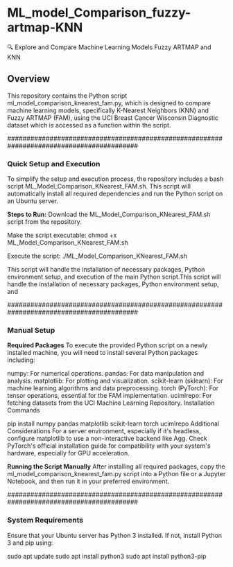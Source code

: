 # ML_model_Comparison_fuzzy-artmap-KNN
🔍 Explore and Compare Machine Learning Models Fuzzy ARTMAP and KNN

## Overview
This repository contains the Python script ml_model_comparison_knearest_fam.py, which is designed to compare machine learning models, specifically K-Nearest Neighbors (KNN) and Fuzzy ARTMAP (FAM), using the UCI Breast Cancer Wisconsin Diagnostic dataset which is accessed as a function within the script.

##########################################################################################
### Quick Setup and Execution
To simplify the setup and execution process, the repository includes a bash script ML_Model_Comparison_KNearest_FAM.sh. This script will automatically install all required dependencies and run the Python script on an Ubuntu server.

**Steps to Run:**
Download the ML_Model_Comparison_KNearest_FAM.sh script from the repository.

Make the script executable:
chmod +x ML_Model_Comparison_KNearest_FAM.sh

Execute the script:
./ML_Model_Comparison_KNearest_FAM.sh

This script will handle the installation of necessary packages, Python environment setup, and execution of the main Python script.This script will handle the installation of necessary packages, Python environment setup, and

##########################################################################################
### Manual Setup
**Required Packages**
To execute the provided Python script on a newly installed machine, you will need to install several Python packages including:

numpy: For numerical operations.
pandas: For data manipulation and analysis.
matplotlib: For plotting and visualization.
scikit-learn (sklearn): For machine learning algorithms and data preprocessing.
torch (PyTorch): For tensor operations, essential for the FAM implementation.
ucimlrepo: For fetching datasets from the UCI Machine Learning Repository.
Installation Commands

pip install numpy pandas matplotlib scikit-learn torch ucimlrepo
Additional Considerations
For a server environment, especially if it's headless, configure matplotlib to use a non-interactive backend like Agg.
Check PyTorch's official installation guide for compatibility with your system's hardware, especially for GPU acceleration.

**Running the Script Manually**
After installing all required packages, copy the ml_model_comparison_knearest_fam.py script into a Python file or a Jupyter Notebook, and then run it in your preferred environment.

##########################################################################################
### System Requirements
Ensure that your Ubuntu server has Python 3 installed. If not, install Python 3 and pip using:

sudo apt update
sudo apt install python3
sudo apt install python3-pip
